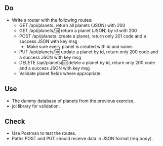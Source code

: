## Do

- Write a router with the following routes:
    - GET /api/planets: return all planets (JSON) with 200
    - GET /api/planets/:id: return a planet (JSON) by id with 200
    - POST /api/planets: create a planet, return only 201 code and a success JSON with key msg
        - Make sure every planet is created with id and name.
    - PUT /api/planets/:id: update a planet by id, return only 200 code and a success JSON with key msg
    - DELETE /api/planets/:id: delete a planet by id, return only 200 code and a success JSON with key msg
    - Validate planet fields where appropriate.

## Use
- The dummy database of planets from the previous exercise.
- joi library for validation.

## Check
- Use Postman to test the routes.
- Paths POST and PUT should receive data in JSON format (req.body).
